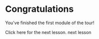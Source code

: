 # Congratulations

You've finished the first module of the tour!

Click <a style="cursor: pointer" onclick="highlightAndClick('#next')">here</a> for the next lesson.
<a onclick="nextOpen()">next lesson</a>
